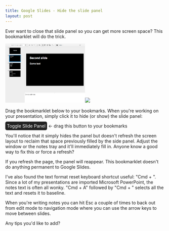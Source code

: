 ```yaml
---
title: Google Slides - Hide the slide panel
layout: post
---
```


Ever want to close that slide panel so you can get more screen space?  This
bookmarklet will do the trick.

<img style="width:50%;display:inline" src="/images/panel-shown.png"><img style="width:50%;display:inline" src="/images/panel-hidden.png">

Drag the bookmarklet below to your bookmarks. When you're working on your
presentation, simply click it to hide (or show) the slide panel:

<a style="text-decoration:none; background: #222222; color: white; border-radius: 5px; padding: 5px"
   href="javascript:(function (){var e=document.getElementById('filmstrip');e.style.display=(e.style.display=='')?'none':'';})();void(0)"
   onclick="void(0)">Toggle Slide Panel</a> ←  drag this button to your bookmarks

You'll notice that it simply hides the panel but doesn't refresh the screen
layout to reclaim that space previously filled by the side panel.  Adjust the
window or the notes tray and it'll immediately fill in.  Anyone know a good
way to fix this or force a refresh?

If you refresh the page, the panel will reappear.  This bookmarklet doesn't do
anything permanent to Google Slides.

I've also found the text format reset keyboard shortcut useful: "Cmd + \".
Since a lot of my presentations are imported Microsoft PowerPoint, the notes
text is often all wonky. "Cmd + A" followed by "Cmd + \" selects all the text
and resets it to baseline.

When you're writing notes you can hit Esc a couple of times to back out from
edit mode to navigation mode where you can use the arrow keys to move between
slides.

Any tips you'd like to add?
